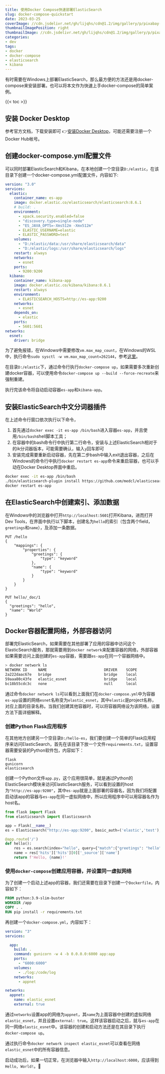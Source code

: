 ```yaml
---
title: 使用Docker Compose快速部署ElasticSearch
slug: docker-compose-quickstart
date: 2023-03-25
coverImage: //cdn.jsdelivr.net/gh/lijqhs/cdn@1.2/img/gallery/p/pixabay-polynesia.jpg
thumbnailImagePosition: right
thumbnailImage: //cdn.jsdelivr.net/gh/lijqhs/cdn@1.2/img/gallery/p/pixabay-polynesia.jpg
categories:
- dev
tags:
- docker
- docker-compose
- elasticsearch
- kibana
---
```


有时需要在Windows上部署ElasticSearch，那么最方便的方法还是用docker-compose来安装部署。也可以将本文作为快速上手docker-compose的简单案例。

<!--more-->

{{< toc >}}

## 安装 Docker Desktop

参考官方文档，下载安装即可 👉[安装Docker Desktop](https://docs.docker.com/desktop/install/windows-install/)，可能还需要注册一个Docker Hub帐号。

## 创建docker-compose.yml配置文件

可以同时部署ElasticSearch和Kibana，在本地创建一个空目录`D:/elastic`，在该目录下创建一个docker-compose.yml配置文件，内容如下:

```yaml
version: "3.0"
services:
  elastic:
    container_name: es-app
    image: docker.elastic.co/elasticsearch/elasticsearch:8.6.1
    # build: .
    environment:
      - xpack.security.enabled=false
      - "discovery.type=single-node"
      - "ES_JAVA_OPTS=-Xms512m -Xmx512m"
      - ELASTIC_USERNAME=elastic
      - ELASTIC_PASSWORD=test
    volumes:
      - "D:/elastic/data:/usr/share/elasticsearch/data"
      - "D:/elastic/logs:/usr/share/elasticsearch/logs"
    restart: always
    networks:
      - esnet
    ports:
      - 9200:9200
  kibana:
    container_name: kibana-app
    image: docker.elastic.co/kibana/kibana:8.6.1
    restart: always
    environment:
      - ELASTICSEARCH_HOSTS=http://es-app:9200
    networks:
      - esnet
    depends_on:
      - elastic
    ports:
      - 5601:5601
networks:
  esnet:
    driver: bridge
```

为了避免报错，在Windows中需要修改`vm.max_map_count`，在Windows的WSL中，执行命令`sudo sysctl -w vm.max_map_count=262144`，参考[这里](https://www.elastic.co/guide/en/elasticsearch/reference/current/docker.html#_windows_with_docker_desktop_wsl_2_backend)。

在目录`D:/elastic`下，通过命令行执行`docker-compose up`，如果需要多次重新创建docker容器，可以使用命令`docker-compose up --build --force-recreate`来强制重建。

执行完该命令将自动启动容器`es-app`和`kibana-app`。

## 安装ElasticSearch中文分词器插件

在上述命令行窗口依次执行以下命令，
1. 首先通过`docker exec -it es-app /bin/bash`进入容器`es-app`，并且使用`/bin/bash`shell脚本工具；
2. 在容器中的bash命令行中执行第二行命令，安装与上述ElasticSearch相对于的ik分词器版本，可能需要确认，输入`y`回车即可
3. 安装完成需要重新启动容器，先在第二步bash中输入exit退出容器，之后在Windows的命令行中执行`docker restart es-app`命令来重启容器，也可以手动在Docker Desktop界面中重启。

```bash
docker exec -it es-app /bin/bash
./bin/elasticsearch-plugin install https://github.com/medcl/elasticsearch-analysis-ik/releases/download/v8.6.1/elasticsearch-analysis-ik-8.6.1.zip
docker restart es-app
```

## 在ElasticSearch中创建索引、添加数据

在Windows中的浏览器中打开`http://localhost:5601`打开Kibana，进而打开Dev Tools，在界面中执行以下脚本，创建名为`hello`的索引（包含两个field，`greetings`和`name`），及添加一条数据。

```
PUT /hello
{
    "mappings": {
        "properties": {
            "greetings": {
                "type": "keyword"
            },
            "name": {
                "type": "keyword"
            }
        }
    }
}
```

```
PUT hello/_doc/1
{
  "greetings": "hello",
  "name": "World"
}
```

## Docker容器配置网络，外部容器访问

部署完ElasticSearch，如果需要在其他部署了应用的容器中访问这个ElasticSearch服务，那就需要用到`docker network`来配置容器的网络，外部容器如果需要访问上面创建的`es-app`容器，需要跟`es-app`在同一个容器网络中。

```bash
> docker network ls
NETWORK ID     NAME                          DRIVER    SCOPE
2a222daac67e   bridge                        bridge    local
59aaa80c43fe   elastic_esnet                 bridge    local
bc18b55cdc3c   none                          null      local
```

通过命令`docker network ls`可以看到上面我们在`docker-compose.yml`中为容器`es-app`设置的网络`esnet`名称变为`elastic_esnet`，其中`elastic`是project名称，对应上面的目录名称。当我们创建其他容器时，可以将容器网络设为该网络，设置方法下面详细解释。

### 创建Python Flask应用程序

在其他地方创建另一个空目录`D:/hello-es`，我们要创建一个简单的Flask应用程序来访问ElasticSearch，首先在该目录下放一个文件`requirements.txt`，设置容器需要安装的Python软件包，内容如下：

```
flask
gunicorn
elasticsearch
```

创建一个Python文件`app.py`，这个应用很简单，就是通过Python的ElasticSearch模块来访问ElasticSearch服务，可以看到设置的host为`"http://es-app:9200"`，其中`es-app`就是上面部署的容器名，因为我们将配置启动该app的容器与`es-app`在同一虚拟网络中，所以应用程序中可以用容器名作为host名。

```python
from flask import Flask
from elasticsearch import Elasticsearch

app = Flask(__name__)
es = Elasticsearch("http://es-app:9200", basic_auth=('elastic','test'), request_timeout=3600)

@app.route('/')
def hello():
    res = es.search(index="hello", query={"match":{"greetings": "hello"}})
    name = res['hits']['hits'][0]['_source']['name']
    return f'Hello, {name}!'
```

### 使用`docker-compose`创建应用容器，并设置同一虚拟网络

为了创建一个启动上述app的容器，我们还需要在目录下创建一个`Dockerfile`，内容如下：

```Dockerfile
FROM python:3.9-slim-buster
WORKDIR /app
COPY . .
RUN pip install -r requirements.txt
```

再创建一个`docker-compose.yml`，内容如下：

```yml
version: "3"
services:

  app:
    build: .
    command: gunicorn -w 4 -b 0.0.0.0:6000 app:app
    ports:
      - "6000:6000"
    volumes:
      - ./log:/code/log
    networks:
      - appnet

networks:
  appnet:
    name: elastic_esnet
    external: true
```

通过`networks`设置app的网络为`appnet`，其`name`为上面容器中创建的虚拟网络`elastic_esnet`，并且设置`external: true`。这样该容器启动之后，就与`es-app`在同一网络`elastic_esnet`中。该容器的创建和启动方法还是在其目录下执行`docker-compose up`。

通过执行命令`docker network inspect elastic_esnet`可以查看在网络`elastic_esnet`中的所有容器信息。

启动成功后，如果一切正常，在浏览器中输入`http://localhost:6000`，应该得到`Hello, World!`。🥳
